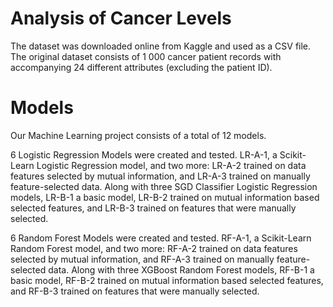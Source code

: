 # Analysis of Cancer Levels

The dataset was downloaded online from Kaggle and used as a CSV file. The original dataset consists of 1 000 cancer patient records with accompanying 24 different attributes (excluding the patient ID). 

# Models

Our Machine Learning project consists of a total of 12 models.

6 Logistic Regression Models were created and tested. LR-A-1, a Scikit-Learn Logistic Regression model, and two more: LR-A-2 trained on data features selected by mutual information, and LR-A-3 trained on manually feature-selected data. Along with three SGD Classifier Logistic Regression models, LR-B-1 a basic model, LR-B-2 trained on mutual information based selected features, and LR-B-3 trained on features that were manually selected.

6 Random Forest Models were created and tested. RF-A-1, a Scikit-Learn Random Forest model, and two more: RF-A-2 trained on data features selected by mutual information, and RF-A-3 trained on manually feature-selected data. Along with three XGBoost Random Forest models, RF-B-1 a basic model, RF-B-2 trained on mutual information based selected features, and RF-B-3 trained on features that were manually selected.
